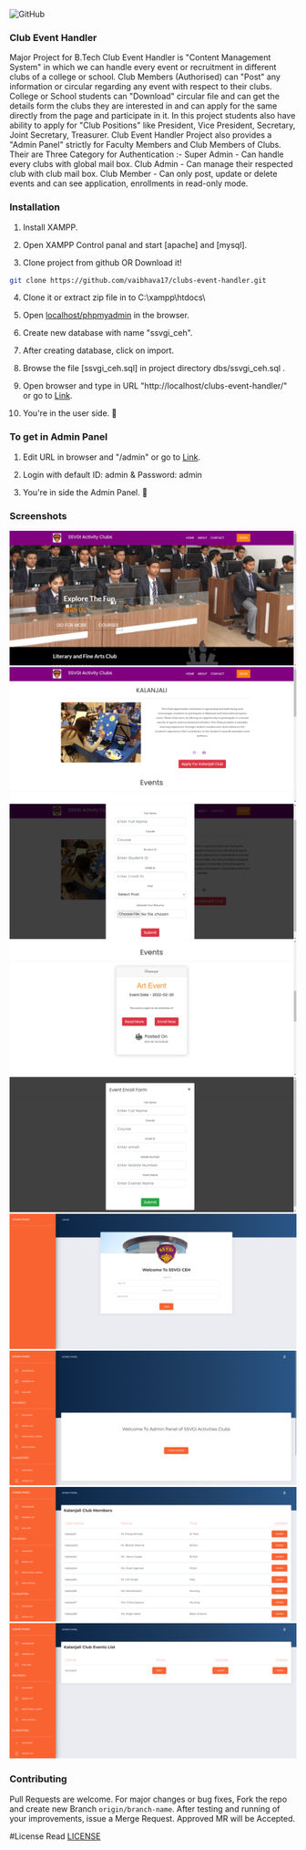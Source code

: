 ![GitHub](https://img.shields.io/github/license/vaibhava17/clubs-event-handler)


### Club Event Handler
Major Project for B.Tech 
Club Event Handler is "Content Management System" in which we can handle every event or recruitment in different clubs of a college or school.
Club Members (Authorised) can "Post" any information or circular regarding any event with respect to their clubs.
College or School students can "Download" circular file and can get the details form the clubs they are interested in and can apply for the same directly from the page and participate in it.
In this project students also have ability to apply for "Club Positions" like President, Vice President, Secretary, Joint Secretary, Treasurer.
Club Event Handler Project also provides a "Admin Panel" strictly for Faculty Members and Club Members of Clubs.
Their are Three Category for Authentication :-
  Super Admin - Can handle every clubs with global mail box.
  Club Admin - Can manage their respected club with club mail box.
  Club Member - Can only post, update or delete events and can see application, enrollments in read-only mode.


### Installation

1. Install XAMPP.

2. Open XAMPP Control panal and start [apache] and [mysql].

3. Clone project from github OR Download it!
```sh
git clone https://github.com/vaibhava17/clubs-event-handler.git
```
    
4. Clone it or extract zip file in to C:\\xampp\htdocs\

5. Open [localhost/phpmyadmin](localhost/phpmyadmin) in the browser.

6. Create new database with name "ssvgi_ceh".

7. After creating database, click on import.

8. Browse the file [ssvgi_ceh.sql] in project directory dbs/ssvgi_ceh.sql .

9. Open browser and type in URL "http://localhost/clubs-event-handler/" or go to [Link](http://localhost/clubs-event-handler/).

10. You're in the user side. 🎉


### To get in Admin Panel

1. Edit URL in browser and "/admin" or go to [Link](http://localhost/clubs-event-handler/admin).

2. Login with default ID: admin & Password: admin 

3. You're in side the Admin Panel. 🤖


### Screenshots

![Image of Home page](https://github.com/vaibhava17/clubs-event-handler/blob/master/images/ceh-sampleshots/picture1.png)
![Image of Club Home page](https://github.com/vaibhava17/clubs-event-handler/blob/master/images/ceh-sampleshots/picture2.png)
![Image of Application Form](https://github.com/vaibhava17/clubs-event-handler/blob/master/images/ceh-sampleshots/picture3.png)
![Image of Event Card in Club Home Page](https://github.com/vaibhava17/clubs-event-handler/blob/master/images/ceh-sampleshots/picture4.png)
![Image of Event Enrollment Form](https://github.com/vaibhava17/clubs-event-handler/blob/master/images/ceh-sampleshots/picture5.png)
![Image of Admin Panel Login](https://github.com/vaibhava17/clubs-event-handler/blob/master/images/ceh-sampleshots/picture6.png)
![Image of Admin Panel Dashboard](https://github.com/vaibhava17/clubs-event-handler/blob/master/images/ceh-sampleshots/picture7.png)
![Image of Super Admin - Members List](https://github.com/vaibhava17/clubs-event-handler/blob/master/images/ceh-sampleshots/picture8.png)
![Image of Super Admin - Club Events Viewer](https://github.com/vaibhava17/clubs-event-handler/blob/master/images/ceh-sampleshots/picture9.png)


### Contributing

Pull Requests are welcome.
For major changes or bug fixes, Fork the repo and create new Branch `origin/branch-name`.
After testing and running of your improvements, issue a Merge Request.
Approved MR will be Accepted.

#License 
Read [LICENSE](https://github.com/vaibhava17/clubs-event-handler/blob/master/LICENSE)
